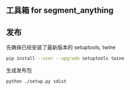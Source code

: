 ## 工具箱 for segment_anything

## 发布
先确保已经安装了最新版本的 setuptools, twine
```bash
pip install --user --upgrade setuptools twine
```
生成发布包
```bash
python ./setup.py sdist
```
